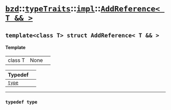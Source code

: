 # [`bzd`](../../../../index.md)::[`typeTraits`](../../../index.md)::[`impl`](../../index.md)::[`AddReference< T && >`](../index.md)

## `template<class T> struct AddReference< T && >`

#### Template
||||
|---:|:---|:---|
|class T|None||

|Typedef||
|:---|:---|
|[`type`](./index.md)||
------
### `typedef type`

